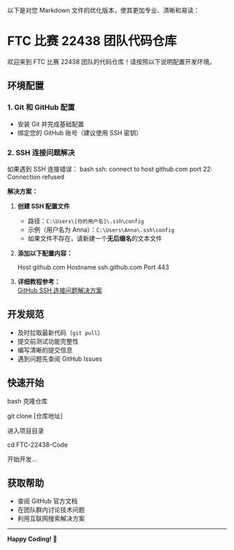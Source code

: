 以下是对您 Markdown 文件的优化版本，使其更加专业、清晰和易读：
# FTC 比赛 22438 团队代码仓库

欢迎来到 FTC 比赛 22438 团队的代码仓库！请按照以下说明配置开发环境。

## 环境配置

### 1. Git 和 GitHub 配置
- 安装 Git 并完成基础配置
- 绑定您的 GitHub 账号（建议使用 SSH 密钥）

### 2. SSH 连接问题解决

如果遇到 SSH 连接错误：
bash
ssh: connect to host github.com port 22: Connection refused


**解决方案：**

1. **创建 SSH 配置文件**
   - 路径：`C:\Users\[你的用户名]\.ssh\config`
   - 示例（用户名为 Anna）：`C:\Users\Anna\.ssh\config`
   - 如果文件不存在，请新建一个**无后缀名**的文本文件

2. **添加以下配置内容：**
   
   Host github.com
     Hostname ssh.github.com
     Port 443


3. **详细教程参考：**  
   [GitHub SSH 连接问题解决方案](https://annachengdesu.github.io/post/problem-solved/github-ssh-connection-refuse/)

## 开发规范

- 及时拉取最新代码（`git pull`）
- 提交前测试功能完整性
- 编写清晰的提交信息
- 遇到问题先查阅 GitHub Issues

## 快速开始

bash
克隆仓库

git clone [仓库地址]

进入项目目录

cd FTC-22438-Code

开始开发...



## 获取帮助

- 查阅 GitHub 官方文档
- 在团队群内讨论技术问题
- 利用互联网搜索解决方案

---

**Happy Coding! 🚀**
